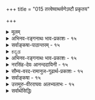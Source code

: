 +++
title = "015 तत्त्वेष्वाथर्वणेऽष्टौ प्रकृतय"

+++
<details><summary>मूलम्</summary>

तत्त्वेष्वाथर्वणेऽष्टौ प्रकृतय उदिताः षोडशान्ये विकारा निष्कर्षेदंपरेऽस्मिन् वचसि तदितरत्सर्वमावर्जनीयम् ।  
दृष्ट्वा सांख्यं पुराणादिकमपि बहुधा निर्वहन्त्येतदेके चिन्तासाफल्यमान्द्याच्छ्रमबहुलतयाऽप्यत्र तज्ज्ञैरुदासि ॥ १५ ॥
</details>

<details><summary>अभिनव-रङ्गनाथः भाव-प्रकाशः - १५</summary>

\*ननूपबृंहणेत्यादि - अयमेवार्थो युक्त इति न्यायसिद्धाञ्जनव्याख्याने स्पष्टम् ॥ १५ ॥
</details>


<details><summary>सर्वाङ्कषा-पाठान्तरम् - १५</summary>

'तत्त्वसृष्ट्यैकरूप्यात्‌' इत्युक्तौ विरोधमाशङ्क्य परिहरति – तत्त्वेष्वित्यादि । आथर्वणे = अथर्व- शाखासंबन्धिवाक्ये, तत्त्वेषु चतुर्विंशतितत्त्वेषु अष्टौ प्रकृतयः, अन्ये षोडश विकाराः उदिताः । 'अष्टौ प्रकृतयः षोडश विकाराः' इत्याथर्वणी श्रुतिः । चतुर्विंशतिप्राकृततत्त्वेषु प्रकृतिमहदहङ्काराः, पञ्च तन्मात्राणि चेति मिलित्वा अष्टौ प्रकृतयः । इतराणि षोडशतत्त्वानि विकृतय: इति गणितानि । प्रकृतितत्त्वम्‌ आद्यम्‌ । ततो महत्तत्त्वम्‌ । ततोऽहङ्काराख्यं तत्त्वम्‌ । ततः सात्विकाहङ्कारात्‌ एकादशेन्द्रियाणि, तामसाहङ्कारात्‌ पञ्चतन्मात्राणि । पञ्चतन्मात्रेभ्यः पञ्चभूतान्युत्पद्यन्त इति सांख्यानां प्रक्रिया । एवञ्च अन्तिमानि पञ्चभूतानि, एकादशेन्द्रियाणि च केवलविकृतिरूपणि = तत्त्वान्तरानुपादानानि । इतराण्यष्टौ प्रकृतयः = तत्त्वान्तरोपादानानि इति 'अष्टौ प्रकृतयः षोडश विकाराः' इति गणना समञ्जसा भवति । सिद्धान्ते तु, शब्दतन्मात्रादाकाशस्य, आकाशात्‌ स्पर्शतन्मात्रस्योत्पत्तिरिति क्रमाङ्गीकारात्‌, पञ्चभूतेषु पृथिव्येकैव विकृतिरूपा । इतराणि तु चत्वारि भूतानि प्रकृतिविकृतिरूपाणि । ततश्च एकादशेन्द्रियाणि, पृथिवी चेति द्वादशतत्त्वानि केवलविकृतयः, शिष्टानि च द्वादश प्रकृतयो भवन्ति । तथा च द्वादश प्रकृतयः, द्वादश विकृतय इति सिद्धम्‌ । एवञ्च जगत्सृष्टेरैकरूप्यानङ्गीकार एव वरम्‌, श्रुतिविरोधस्य सुलभतया परिहारात्‌ ॥   
ननु धा॒ता य॑थापू॒र्वम॑कल्पयत्'(तै.आर. ३.६.१.९) इत्यादिना सृष्टेरैकरूप्यमावश्यकमिति यद्याग्रहः, तत्राह – निष्कर्षेत्यादि । 'अष्टौ' 'षोडश' इति संख्यानिर्देशेन इदं वाक्यं चतुर्विंशतितत्त्वेषु प्रकृतिविकृतितत्त्वविवेचनार्थमेव प्रवृत्तमिति स्पष्टं भवति । अतः अस्मिन्‌ वचसि = 'अष्टौ प्रकृतयः' इत्यादिवाक्ये निष्कर्षेदंपरे = तत्त्वस्वरूपाणां निष्कृष्य प्रदर्शनार्थमेव प्रवृत्ते सति तदितरत्‌ सर्वं = तद्व्यतिरिक्तं तद्विरुद्धार्थप्रतिपादकं सर्वं वाक्यजातम्‌ आवर्जनीयम्‌ = आ सर्वथा त्याज्यम्‌ । अथवा तदनुगुणतया नेयम्‌ । अथवा सृष्टिप्रक्रियानेकरूपेति वा अङ्गीकार्यम्‌ । भवदुक्तसिद्धान्तप्रक्रियैव साधीयसीति तु न सर्वथा युक्तम्‌ ॥   
एवमाक्षेपे निर्दिष्टं समाधानं वक्तुमनिच्छन्‌ औदासीन्यं सूचयति - दृष्टवेत्यादिना । एवं विवादे एके = केचन सांख्यं = सांख्यशास्त्रम्‌, पुराणादिकम्‌ अपि, आदिपदेन भारतादीतिहासग्रहणम्‌, दृष्ट्वा, एतत्‌ = उक्ताथर्वणवाक्यम्‌, बहुधा = अनेकप्रकारेण निर्वहन्ति = श्रुतीनां परस्परविरोधो यथा न स्यात्‌ तथा   
अर्थं प्रतिपादयन्ति । किमर्थं भवतोऽत्रौदासीन्यमित्यत्राह - चिन्तेत्यादि । चिन्तायाः = एतादृशविचारस्य, यत्‌ साफल्यम्‌ = सफलता, तस्य मान्द्यात्‌ = अत्यल्पत्वात्‌ श्रमबहुलतया = श्रमस्यैवाधिक्याच्च तत्र = उक्तविषये, तज्ज्ञैरपि = तत्समाधानज्ञानवद्भिरप्यस्माभिः उदासि = औदासीन्यमूढम्‌ ॥   
ननु! कथमेवमौदासीन्यम्‌? किं सृष्टेरैकरूप्यं मास्त्वित्याशयस्तर्हि? इति चेत्‌; पञ्चभूतेषु एकैकगुणवृद्धिदर्शनात्‌, पञ्चतन्मत्रेभ्यः युगपत्पञ्चभूतानामुत्पत्तेरसंभवेन सांख्यप्रक्रियायाः पूर्वमेव निरासात्‌, सृष्टेरैकरूप्यमेव सिद्धान्तः । एवं सति वचनानां व्याख्यानेन महत्‌ किं साधनीयम्‌? वृथाकालहरणमात्रमिति भावः । आशयश्च सर्वार्थसिद्धावुक्तः - 'न प्रधानविरोधः स्यादीदृशानवधारणे । इति शिक्षयितुं शिष्यान्‌ प्राचां क्कचिदनिश्चयः ॥' इति । वस्तुतस्तु - चतुर्विंशतितत्त्वेषु मानुषशरीरारम्भकतत्त्वगणनार्थं इयमुक्तिरागता । प्रकृतिमहदहङ्काराः, पञ्चभूतानि चेत्याहत्य अष्टौ शरीरोपादानभूतानि प्रकृतयः । पञ्चतन्मात्राणि एकादशेन्द्रियाणि चेति षोडश शरीराश्रितानि, अत एव शरीरानारंभकाणि इति भावनया अष्टानां प्रकृतित्वं, षोडशानां विकृतिरूपत्वम्‌ आथर्वणश्रुतेराशयः न्यायसिद्धाञ्जनादिषु द्रष्टव्यः ॥ १५ ॥
</details>


<details><summary>ಕನ್ನಡ</summary>

19 

- 15- [तत्त्वगळल्लि प्रकृति विकृति विभाग निर्णय 


निम्म परमप्रमाणवाद वेददल्ले निमगॆ विरुद्धवाद अंशविदॆ, ऎम्ब शङ्कॆगॆ उत्तरवन्नु कॊडुत्तारॆ. तप्पेषु अष्टे प्रकृतयः अन्नो षोडश विकाराः आथर्वणे उदिता- ई २४ तत्त्वगळल्लि ८ मात्र प्रकृतिरूप, उळिद १६ तत्त्वगळु विकृतिरूपवॆन्दु आथर्वण श्रुतियल्लि हेळिदॆ. निष्कर्षदम्परे अस्मिन् वचिसि (सति) तदितरत् सर्व० आवर्जनीयं विषयवन्नु खचितवागि हेळुव उद्देशदिन्दले हॊरटिरुव ई वाक्यविरुवाग उळिद वाक्यगळॆल्लवू कैबिडतक्कवु. अन्दरॆ अवुगळ यथाश्रुतवाद अर्थ ग्राह्यवल्ल. 

मत्तॊन्दु तत्त्वक्कॆ कारणवागिरुव तत्त्ववन्नु 'प्रकृति' ऎन्दू हागॆ कारणवागद तत्त्ववन्नु 'विकृति ऎन्दू हेळुवरु. सिद्धान्तद रीति- यल्लि प्रकृति, महत्, अहङ्कार, ५ तन्मात्रगळु, आकाश, वायु, तेजस्सु जल, ई १२ तत्त्वगळु मत्तॊन्दु तत्त्वक्कॆ कारणवागुवुदरिन्द प्रकृतिगळागुत्तवॆ. ११ इन्द्रियगळु पृथिवि, ई १२ तत्त्वगळु मत्तॊन्दु तत्त्वक्कॆ कारणवागद प्रयुक्त विकृतिगळागुत्तवॆ. हीगॆ सिद्धान्तदल्लि १२ प्रकृतिगळु १२ विकृतिगळागुत्तवॆ. प्रकृतिगळु ८, विकृतिगळु १६ ऎम्ब ई श्रुतियु ११ इन्द्रियगळु मत्तु ५ भूतगळु विकृतिगळु, उळिद ८ प्रकृतिगळॆन्दु हेळुव साङ्ख्यसिद्धान्तक्कॆ हॊन्दुत्तवॆ ऎम्बुदु आक्षेपद तात्पर्य, 

समाधान एतत् एके साज्य पुराणादिकमसि दृष्टा बहुधा निर्वह ई श्रुतियन्नु कॆलवरु साङ्ख्यशास्त्रवन्नू पुराण मुन्तादवुगळन्नू परिशीलिसि, अनेकप्रकारवागि हॊन्दिसुत्तारॆ. आदरॆ, तत्र चिम्लासाफल्य मानात् श्रमबहुळतया तज्ञॆ उदासि आ विषयदल्लि इन्तह विचारदिन्द आगुव फल अत्यल्पवागिरुवुद रिन्दलू श्रम हॆच्चागिरुवुदरिन्दलू पूर्विकरु परिहारवन्नु तिळिदव रागिद्दरू, इन्तह अल्प विषयगळल्लि बुद्धियन्नु अनावश्यकवागि श्रम पडिसबारदॆन्दु शिक्षिसुवुदक्कागिये उदासीनरादरु. 

O 

20 

-16_ 


ई शरीर रचनॆगॆ सम्बन्धपट्टन्तॆ ११ इन्द्रियगळु, शब्द स्पर्शरूप- रसगन्धवॆम्ब ५ तन्मात्रगळु, ऒट्टु १९ विकृतिगळॆन्दू, प्रकृति, महत्, अहङ्कार, पञ्चभूतगळु, ऒट्टु ८ प्रकृतिगळॆन्दू आ श्रुति हेळुत्तदॆ ऎन्दु महाभारतदल्लि हेळिदॆ. हीगॆ ई श्रुति तत्त्व सृष्टिगॆ सम्बन्धपट्टिल्ल वाद्दरिन्द विरोधविल्लवॆन्दु तात्पर्य ॥ १५ । 

</details>


<details><summary>अभिनव-रङ्गनाथः भाव-प्रकाशः - १५</summary>

\*ननूपबृंहणेत्यादि - अयमेवार्थो युक्त इति न्यायसिद्धाञ्जनव्याख्याने स्पष्टम् ॥ १५ ॥
</details>


<details><summary>नरसिंह-देवः आनन्ददायिनी - १५</summary>

आक्षेपिकी संगतिरित्याह - ननु तत्वसृष्टाविति । सुबालोपनिषदीति । 'पृथिव्यप्सु प्रलीयते आपस्तेजसि लीयन्ते तेजो वायौ लीयते वायुराकाशे लीयते आकाशमिन्द्रियेषु इन्द्रियाणि तन्मात्रेषु तन्मात्राणि भूतादौ लीयन्ते' इत्यादिलयानुक्रमणात् लयस्थानस्योपादानत्वप्रतीतेरिति भावः । पूर्वोक्तगत्यन्तरमेव ज्याय इत्याह - अत इति । ननु सुबालोपनिषद्वाक्यमस्तीत्याह -सौबाले चेति । न च तत्र साक्षादुपादानत्वश्रुतिः । न च लयो वा तत्र श्रुतः येन तदन्यथानुपपत्त्योपादानत्वं सिध्येदिति भावः । ननु वाक्यवैरूप्यपरिहारायानुषङ्गः कल्प्यतामित्यत्राह - अनुषङ्गाद्वरमिति । श्रुतमात्रादेवोपपत्तेरिति भावः । अनुषङ्गपक्षे सोनककल्कक्रःशं सर्वत्रानुषङ्गादेवोपपत्ते; अतो नानुषङ्ग इति व्यनक्ति - प्रकरणान्तरैककण्ठ्यं - सृष्टिप्रकरणैककण्ठ्यं । अयं भावः -घ्राणादीनामिन्द्रियाणां पृथिव्यादिभूतैराप्यायनं श्रुतिषु प्रसिद्धं । तत्र तत्र पृथिव्यादिषु वायुपर्यन्तेषु प्रलीनेषु तत्तदाप्यायकभूतानामपि प्रलीनतया तेषामाकाशदशापन्नत्वात् सर्वैरपीन्द्रियैः स्वान्तर्गतेतरभूतचतुष्टयस्याकाशस्यात्र लयं वक्तुं तस्य तन्मात्रावस्थापन्नस्येन्द्रियसंसर्गमनुवदति ''इन्द्रियाणि तन्मात्रेष्विति'' । पूर्वमाकाशे संसृष्टानीन्द्रियाणि पश्चाच्छब्दतन्मात्रेषु संसृष्टानीति । अथ सेन्द्रियाणां तन्मात्राणां स्वकारणे लयमाह 'तन्मात्राणि भूतादौ' इति । भूतादिशब्देनाहङ्कारमात्रं विवक्षितं । आकाशादेव वायुः वायोरेवाकाशसहितात्तेजः तेजस एवापः अद्भ्य एव पृथिवीत्यद्वारकपक्षः । शब्दतन्मात्रादाकाशमाकाशात् स्पर्शतन्मात्रं ततो वायुरिति सद्वारकपक्षः । तौ न युक्तावित्याह - भूतानां चाकाशादीनामिति । तथाचाथर्वणविरोध इति भावः । अत्र यदुक्तं भट्टपराशरपादैः सुबालोपनिषद्विवरणे - 'यदि भूतानामपि प्रकृतित्वं तर्हि 'अष्टौ प्रकृतयष्षोडश विकाराः' इति श्रुतेः का गतिरिति चेत्; वेदोपबृंहणनिपुणतरपरमर्षिसन्दर्शितैव गतिः; नास्माभिस्तद्विरुद्धनिर्वहणेऽभिनिवेष्टव्यमित्यारभ्य; तदपि स्वारस्याभावाद्दूषयति - नन्वितीत्येके । विरोधपरिहारं शङ्कते नन्वितीति बहवः । मोक्षधर्मे याज्ञवल्क्यजनकसंवादे -  
अष्टौ प्रकृतयः प्रोक्ताः विकाराश्चैव षोडश ।  
अव्यक्तं च महांश्चैव तथाऽहङ्कार एव च ॥  
पृथिवी वायुराकाशमापो ज्योतिश्च पञ्चमम् ।  
एताः प्रकृतयस्त्वष्टौ विकारानपि मे शृणु ॥  
श्रोत्रं त्वक्चैव चक्षुश्च जिह्वा घ्राणं च पञ्चमम् ।  
वाक्च हस्तौ च पादौ च पायुर्मेढ्ंर तथैव च ॥  
एत विशेषा राजेन्द्र महाभूतेषु पञ्चसु ।  
मनष्षोडशमित्याहुस्तथैव गतिचिन्तकाः ॥  
इत्याद्युपबृंहणानि द्रष्टव्यानि । आथर्वणवाक्यस्य द्रव्यतत्वप्रकरणस्थत्वादत्र गुणविवक्षा न सम्भवतीति परिहरति - मैवमिति । तर्हि द्रव्यतत्वप्रकरणस्थोपबृंहणविशेषस्य का गतिरित्यत्राह - गुणशब्देनेति । 'त्रीणि रूपाणि सत्यं' 'गन्धविक्रयिकस्तथा' इत्यत्रेव गुणवाचकशब्दे तदाश्रयविवक्षेत्यर्थः । नन्वाकाशाद्वायुरित्यादिश्रुतिविरोध इत्यत्राह - आकाशाद्वायुरित्यादीति । तथाचाकाशादित्यादिपञ्चम्यन्तास्तन्मात्राकाशादिपराः । वाय्वादिशब्दाः प्रथमान्ताः स्थूलसूक्ष्मो-भयपराः । तथाचायमर्थः - आकाशात्तन्मात्राकाशाद्वायुः । सूक्ष्मद्वारा स्थूल उत्पद्यत इत्यर्थः । एवमन्यत्रापि द्रष्टव्यं । एकद्वित्र्यादीति - भूतादितः पञ्च तन्मात्राणि । तत्राकाशमेकस्माच्छब्दतन्मात्रादुत्पद्यते । वायुः शब्दस्पर्शगुणयोगाच्छब्दस्पर्शतन्मात्राभ्यामुत्पद्यते । तदुभयसहिताद्रूपतन्मात्राद्गुणत्रयवत्तेजः । तत्त्रयसहिताद्रसतन्मात्रात्तद्गुणवज्जलं । तथा पञ्चभ्यस्तन्मात्रेभ्यः पञ्चगुणा पृथिवीति सांख्यसप्ततिव्याख्याने वाचस्पतिना प्रतिपादितत्वादित्यर्थः । तत्राप्युत्तरोत्तरभूतसृष्टाविति । यदि मूतानां सहकारित्वं तदा तन्मात्राणामुपादानत्वमिति केचित् । अन्ये तदुभयस्यापि निमित्तत्वमेवेति वदन्ति । एवमन्योऽपीति - आकाशात् स्पर्शतन्मात्रं तन्माद्वायुः वायोः रूपतन्मात्रं तस्मात्तेज इत्यादिरूपः । मूलश्लोकस्यायमन्वयः - केचित् - सांख्यादयः सांख्यं योगं पुराणादिकं च दृष्ट्वा बहुधा निर्वहन्ति; बहुधेत्यस्य दृष्ट्वेत्यत्रान्वयः । निर्वहन्ति - सृष्टिक्रमं वदन्ति । तदितरत् सर्वं - आथर्वणवाक्यादितरत् सर्वं । निष्कर्षेदम्परेऽस्मिन् - निस्सन्देहं प्रकृतिविकृतिविभागेदम्परे आथर्वणवचने । आवर्जनीयं - आथर्वणोक्तानुसारेण नेतव्यमिति । औदासीन्यस्य प्रयोजनमाह - न प्रधानेति । तत्वहितपुरुषार्थप्रमितिविरोधाभावादीदृशावधारणे नावश्यं यत्नः कर्तव्य इत्यर्थः । अत्र पौराणिकः पक्षः आथर्वणिकाभिमतत्वाद्ग्रन्थकारस्याभिमत इति द्रष्टव्यम् । न्यायसिद्धाञ्जने तु द्वादशप्रकृतिपक्षाङ्गीकारः प्रतीयते । तथा च पक्षान्तरमप्यस्तीत्याहुः ॥ १५ ॥  
इति प्रकृतिविकृतिविभागपरीक्षा तद्गणनपरीक्षाच ।
</details>



<details><summary>सौम्य-वरद-रामानुज-गूढार्थ-प्रकाशः - १५</summary>

तत्त्वसृष्टिनिरूपणे तत्त्वसंख्यानियमस्य कः प्रसङ्गः इत्यत्रावतारयति नन्विति । आवर्जनीयं योजनीयमित्यर्थः । गुणविवक्षायाः इति पञ्चम्यन्तम् । गुणबोधनादपि द्रव्यबोधनमेव उपपन्नमिति भावः । एवं स्थित इति । भूतेषूत्तरोत्तरं गुणाधिक्यव्यवस्थासिद्ध्यर्थं आरम्भकतन्मात्राधिक्यव्यवस्याऽङ्गीकृतेति भावः । सिंहावलोकनन्यायेन 'तदितरत् सर्वम्’ इत्यस्य विशेष्यमाह - वाक्यजातमिति ॥ १५ ॥
</details>

<details><summary>सर्वाङ्कषा - १५</summary>

‘तत्त्वसृष्ट्यैकरूप्यात्” इत्युक्तौ विरोधमाशङ्कय परिहरति – तत्त्वेष्वित्यादि । **आथर्वणे** = अथर्वशाखासंबन्धिवाक्ये, **तत्त्वेषु** = चतुर्विंशतितत्त्वेषु अष्टौ प्रकृतयः, अन्ये षोडश विकाराः उदिताः । 'अष्टौ प्रकृतयः षोडश विकाराः' इत्याथर्वणी श्रुतिः ।  
चतुर्विंशति प्राकृततत्त्वेषु प्रकृति-महद्-अहङ्काराः, पञ्च तन्मात्राणि  
चेति मिलित्वा अष्टौ प्रकृतयः ।  
इतराणि षोडशतत्त्वानि विकृतयः इति गणितानि ।  
+++(१० इन्द्रियाणि, ५ भूतानि, मनः = १६। )+++


प्रकृतित-त्त्वम् आद्यम् ।  
ततो महत्तत्त्वम् ।  
ततोऽहङ्काराख्यं तत्त्वम् ।  
ततः सात्त्विकाहङ्कारात् एकादशेन्द्रियाणि,  
तामसाहङ्कारात् पञ्च तन्मात्राणि ।  
पञ्चतन्मात्रेभ्यः पञ्चभूतान्युत्पद्यन्त इति सांख्यानां प्रक्रिया । 

एवञ्च अन्तिमानि पञ्च भूतानि, एकादशेन्द्रियाणि च **केवल-विकृति-रूपाणि** = तत्त्वान्तरानुपादानानि । 

इतराण्य् अष्टौ **प्रकृतयः** = तत्त्वान्तरोपादानानि इति  
'अष्टौ प्रकृतयः षोडश विकाराः' इति गणना समञ्जसा भवति ।  

सिद्धान्ते तु शब्दतन्मात्राद् आकाशस्य, आकाशात् स्पर्शतन्मात्रस्योत्पत्तिरिति क्रमाङ्गीकारात्,  
पञ्चभूतेषु पृथिव्येकैव विकृतिरूपा ।  
इतराणि तु चत्वारि भूतानि प्रकृतिविकृतिरूपाणि ।  

ततश्च एकादशेन्द्रियाणि, पृथिवी चेति द्वादशतत्त्वानि केवलविकृतयः,  
शिष्टानि च द्वादश प्रकृतयो भवन्ति । 
तथा च द्वादश प्रकृतयः,  
द्वादश विकृतय इति सिद्धम् ।  

एवञ्च जगत्-सृष्टेर् ऐकरूप्यानङ्गीकार एव वरम्,  
श्रुतिविरोधस्य सुलभतया परिहारात् ॥ 

> ननु ' धाता यथा पूर्वमकल्पयत्' इत्य्-आदिना  
> सृष्टेर् ऐकरूप्यम् आवश्यकम् 

इति यद्याग्रहः, तत्राहनिष्कर्षेत्यादि ।  
'अष्टौ ' ' षोडश' इति संख्यानिर्देशेन  
इदं वाक्यं चतुर्विंशतितत्त्वेषु प्रकृति-विकृति-तत्त्व-विवेचनार्थम् एव प्रवृत्तमिति स्पष्टं भवति ।  
अतः अस्मिन् **वचसि** = ' अष्टौ प्रकृतयः' इत्यादिवाक्ये  
**निष्कर्षेदंपरे** = तत्त्व-स्वरूपाणां निष्कृष्य प्रदर्शनार्थम् एव  
प्रवृत्ते सति तद्-इतरत् **सर्वं** = तद्व्यतिरिक्तं तद्विरुद्धार्थ-प्रतिपादकं सर्वं वाक्यजातम्  
**आवर्जनीयम्** = आ सर्वथा त्याज्यम् ।  
अथवा तद्-अनुगुणतया नेयम् ।  
अथवा सृष्टि-प्रक्रियाऽनेकरूपेति वा अङ्गीकार्यम् । 

भवद्-उक्तसिद्धान्त-प्रक्रियैव साधीयसीति तु  
न सर्वथा युक्तम् ॥ 

एवम् आक्षेपे  
निर्दिष्टं समाधानं वक्तुम् अनिच्छन्  
औदासीन्यं सूचयति - दृष्ट्वेत्यादिना ।  

[[35]]

एवं विवादे **एके** = केचन **सांख्यं** = सांख्यशास्त्रम्, पुराणादिकम् अपि, आदिपदेन भारतादीतिहासग्रहणम्, दृष्ट्वा, 
**एतत्** = उक्ताथर्वणवाक्यम्, **बहुधा** = अनेकप्रकारेण **निर्वहन्ति** = श्रुतीनां परस्परविरोधो यथा न स्यात् तथा अर्थं प्रतिपादयन्ति ।  
किमर्थं भवतोऽत्रौदासीन्यमित्यत्राह - चिन्तेत्यादि ।  
**चिन्तायाः** = एतादृशविचारस्य, यत् **साफल्यंम्** =सफलता, तस्य **मान्द्यात्** = अत्यल्पत्वात् **श्रमबहुलतया** = श्रमस्यैवाधिक्याच्च **तत्र** = उक्तविषये, **तज्ज्ञैरपि** =तत्समाधानज्ञानवद्भिरप्यस्माभिः **उदासि** = औदासीन्यमूढम् ॥ 

> ननु ! कथमेवमौदासीन्यम्?  
> किं सृष्टेरैकरूप्यं मास्त्व् इत्य् आशयस् तर्हि ? 

इति चेत्;  

> पञ्च-भूतेषु एकैक-गुण-वृद्धि-दर्शनात्, पञ्च-तन्मात्रेभ्यः युगपत् पञ्च-भूतानाम् उत्पत्तेर् असंभवेन  
सांख्य-प्रक्रियायाः पूर्वम् एव निरासात्,  
सृष्टेर् ऐकरूप्यम् एव सिद्धान्तः ।  एवं सति वचनानां व्याख्यानेन  
महत् किं साधनीयम् ?  
वृथा-काल-हरण-मात्रम् 

इति भावः ।  

आशयश्च सर्वार्थसिद्धाव् उक्तः –  

> 'न प्रधानविरोधः स्याद्  
> ईदृशानवधारणे ।  
> इति शिक्षयितुं शिष्यान्  
> प्राचां क्वचिदनिश्चयः ॥' 

इति ।+++(5)+++ 

वस्तुतस्तु –  
चतुर्-विंशति-तत्त्वेषु मानुष-शरीरारम्भक-तत्त्व-गणनार्थं इयम् उक्तिर् आगता ।  
प्रकृतिमहदहङ्काराः, पञ्चभूतानि चेत्याहत्य अष्टौ  
शरीरोपादान-भूतानि प्रकृतयः । पञ्च-तन्मात्राणि, एकादशेन्द्रियाणि चेति षोडश शरीराश्रितानि,  
अत एव शरीरानारंभकाणि इति भावनया अष्टानां प्रकृतित्वं, षोडशानां विकृतिरूपत्वम् आथर्वणश्रुतेराशयः न्यायसिद्धाञ्जनादिषु द्रष्टव्यः ॥ १५ ॥+++(5)+++
</details>


<details><summary>उत्तमूरु-वीरराघवः अलभ्यलाभः - १५</summary>

अथ श्रुतितोऽप्यव्यवस्यैव दृश्यत इति शंकायामाह तत्त्वेष्विति । तत्त्वेषु प्रकृतयोऽष्टौ विकाराश्चान्ये षोडश आथर्वणे उक्ताः । अस्य वाक्यस्य प्रकृतिविकृतितत्संख्यानिष्कर्षकत्वदर्शनात् अन्यत् वाक्यजातम् आवर्जनीयम् - एतदर्थाविरोधितया निर्वहणीयमिति पूर्वार्धार्थः । आकाशमिति । ''पृथिव्यप्सु प्रलीयते, आपस्तेजसि लीयन्ते, तेजो वायौ लीयते, वायुराकाशे लीयते । आकाश इन्द्रियेषु, इन्द्रियाणि तन्मात्रेषु । तन्मात्राणि भूतादौ लीयन्ते, भूतादिर्महति लीयते, महानव्यक्ते लीयते, अन्यक्तमक्षरे लीयते, अक्षरं तमसि लीयते, तमः परे देव एकीभवति'' इति सौबालानुपूर्वी । अत्राकाशं प्रति इन्द्रियाणाम्, इन्द्रियाणि प्रति तन्मात्राणां तन्मात्राणि सर्वाणि प्रति भूतादेस्तामसाहंकारस्य कारणत्वमुक्तमिति पूर्वपक्ष्याशयः । अव्यवस्थिता इति । छान्दोग्ये तेज आदिसृष्टिः, तैत्तिरीये आकाशादिसृष्टिः, 'एतस्माज्जायते प्राणो मनस्सर्वेन्द्रियाणि च' इति क्वचित् । तैजसानीन्द्रियाण्याहुर्देवा वैकारिका दशेति अहंकारजन्यत्वमिन्द्रियाणाम्, क्वचित् पृथिव्यादिजन्यत्वम् । अहङ्कारमहदव्यक्ताक्षराणामुत्पत्तिः क्वचित् । तन्मात्रेभ्यो भूतानां सृष्टिः, भूतात् भूतान्तरसृष्टिरित्येवमव्यवस्था । आथर्वणविरोधं सौबाले विस्तरेण दर्शयितुमाह अत्रेत्यादि । अविगीतम् । भूतस्य भूतान्तरप्रकृतित्वं तु विवादपदमिति भावः । न क्वचिदिति । अतः सौबालस्यार्थोऽन्यः स्यात् । तत्र लीयते लीयन्त इति उभयमात्रविपपये अप्रयोगोऽपि लयरूपार्थस्य तत्राग्राह्यत्वं ज्ञापयतीति अन्य एवार्थ इति भावः । न लीयत इति । लीयत इति पदं नाऽऽवृत्तमित्यन्वयः । अनुषङ्गादिति । अनुषङ्गस्य श्रुत्यभिमतत्वे तिङन्तमिदं सकृदेव प्रयुज्येत । क्वचिदावर्तनात् अन्यत्राप्रयोगाच्च अननुपङ्गं एव निश्चीयते । अतोऽर्थसिद्धसंसृष्टपदग्रहणमेव युक्तम् । अन्यथा आकाशं प्रतीन्द्रियाणा प्रकृतित्वे विकारेषु तद्गणना विरुध्येतेति । एवं मध्यवाक्यनिर्वाहेऽपि, पृथिव्यप्सु प्रलीयते इत्यादेर्विरद्धत्वमेवेत्याह भूतानाञ्चेति । अत्र सुबालोपनिषद्विवरणे व्यासार्यकृते कृतं निर्वाहमुद्भाव्य तत्रापि शंकामाविष्करोति नन्वित्यादिना । आनन्ददायिन्यां भट्टपराशरपादकृतं विवरणमिति लेखकप्रमादः । वावयानुपूर्वी च व्यासार्यग्रन्थे । व्यासार्याशयस्तु - तन्मात्रभूतयोर्भेदाविवक्षया अष्टौ प्रकृतय इत्युक्तिः, विकारपदेन न भूतग्रहणम्, किंतु भूतगतरूपादिगुणमात्रस्य; अतस्ते पञ्च, इन्द्रियाणि च षोडशेति । तत्र याज्ञवल्क्यजनकसंवादः वसिष्ठकरालसंवादो यमस्मृतिश्च प्रमाणीकृताः । अत उक्तम्, उपबृंहणविशेषानुसारादिति । क्वचिदिति । यमस्मृतावित्यर्थः । गत्यभाव इति याज्ञवल्क्यादि संवाद इति शेषः । वचनानि सुबालोपनिषद्विवरणे द्रष्टव्यानि । अत्रेति । पोडश विकारा इति वाक्ये इत्थर्यः । तर्हि पृथिव्यप्सु प्रलीयते इत्यस्य कथं निर्वाह इत्यत्र अम्ब्वाकाशादिपदं तत्तत्तमात्रपरमिति वदति आकाशादिति । तथावादिनोऽपि विशिष्य निर्दिशति एवमिति । दृष्टा सांख्यमिति श्लोकांशं व्याख्याति तामसेति । पुराणादिकमित्यंशं व्याख्याति पूर्वपूर्वेति । अयं पक्षः विष्णुपुराणव्याख्याने श्रीविष्णुचित्तीये आदृतः । शब्दतन्मात्रं स्पर्शतन्मात्रं जनयति तथा तेन सह वायुमपि जनयतीत्येवं रीतिः । अतो भूतस्य न भूतमुपादानमिति । तन्मात्रद्वयस्याप्युपादानत्वं सममिति एकः पक्षः । पूर्वस्य सहकारित्वम्, स्पर्शतन्मात्रमेव वायूपादानमिति परः । सहकारित्वपक्षावलम्बने मध्यजातमाकाशरूपभूतमपि सहकार्यस्तु इति चापरः । एवं बहुधेत्येतद् व्याख्यातम् । पुराणादीति आदिना इतिहासपाञ्चरात्रपरिग्रहः । एके - व्यासार्याः । तदाशयस्तु प्रागुक्तः । तत्पक्षे भूतात् तन्मात्रम्, तन्मात्रादन्यद्भूतमित्येव क्रमः सिद्धान्तीष्ट एष एव । परं प्रकृत्याधिक्येऽपि अष्टेत्युक्तिः सूक्ष्मप्रस्थूलानादरादिति स्थितम् । एवमन्यो यथामतीति । अस्मत्सुहबालोपनिषत्परिष्कारे सर्वमिदं विशदम् । आचार्याशयस्तु - तन्मात्रद्वारा भूतस्य भूतप्रकृतित्वमेष्टव्यमेव । अतः पृथिव्यप्सु, आकाशाद्वायुरित्यादिकं तन्मात्रद्वारा भूतोपादानत्वमेव वदतीति न लक्षणा । द्रव्यसृष्टिप्रकरणे शुद्धगुणग्रहणं मा भूत् । गुणिनिष्ठगुणोक्तेरपि गुण्युक्तावेव तात्पर्यम् । ''सोऽश्नुते सर्वान् कामान्'' इतिवत् । एवञ्च षोडश विकारा इति भूतग्रहणमेव । प्रकृत्यष्टत्वव्यवहारस्तु - विषमपरिणामस्थल इव भौतिकेषु यत् कारणं न प्रत्यभिज्ञायते, तादृशप्रकृतीना प्रकृतिपदेन विवक्षणात् । भूतानि तु भौतिकेषु तदेवेदमिति स्पष्टमनुभूयन्त इति तेषु विकृतित्वानुभवप्राचुर्यात् तदादरेण, स्थितस्यापि तन्मात्रप्रकृतित्वस्यानादरेण अन्तिमविकृतिभूतपृथिवीतौल्यस्य कार्येषु प्रत्यभिज्ञायमानत्वरूपस्य अबादिषु भावनयेत्येवं रीत्या कार्यं इति । मान्द्यादिति । तन्मात्रेन्द्रियाद्युपासकानां कदाचित् तद्वैशद्यस्यावश्यकत्वेऽपि नास्माकं तदपेक्षेति भावः । उदासि - उदासीनतया स्थितं श्रीभाष्यकारादिभिरिति श्लोके एतदिति पदं इतरत्सर्वमिति प्रागुक्तार्थकमित्याह एतदिति ॥ १५ ॥
</details>


<details><summary>सर्वार्थसिद्धिः</summary>

ननु तत्त्व-सृष्टौ क्रम-नियमो न संभवति 

> "आकाशम् इन्द्रियेष्व् इन्द्रियाणि तन्मात्रेषु" 

इति सुबालोपनिषदाम्नानात् ।  
अव्यवस्थिताश् च सृष्टि-व्यवहाराः पृथ्व्यादिषु दृश्यन्ते ।  
अतो यथाश्रुतं कल्पभेदात् सृष्टिभेदः स्याद् इत्य् अत्राह - तत्त्वेष्विति ॥  

अधीयते हि केचिदाथर्वणिकाः  

> "अष्टौ प्रकृतयः षोडश विकारा" 

इति ।  

+++(प्रकृति, महद्, अहङ्कारः, ५ तन्मात्राः = ८। )+++

+++(१० इन्द्रियाणि, ५ भूतानि, मनः = १६।)+++

अत्र तावद् अव्यक्त-महद्-अहङ्कार-तन्मात्राणां +++(अन्य-जनकत्वात्)+++ प्रकृतित्वम् अविगीतम् +++(सौबालोपनिषदि प्राक्तनवाक्येषु)+++।   

इन्द्रियेभ्यस् तत्त्वान्तरोत्पत्तिः  
श्रुत्य्-अन्तरेषु पुराणेषु वा  
न क्वचिद् दृश्यते ।  
+++(ततः, "आकाशम् इन्द्रियेष्व्" इत्य् अत्र न कार्य-कारण-भावो मन्तव्यः। )+++  
सौबाले च लयानुक्रमे पूर्वापर-वाक्यवद्  
इन्द्रिय-तन्मात्र-वाक्ययोर् न "लीयत" इति पदम् आवृत्तम् ।  

> एवं वाक्य-वैरूप्ये सत्य्  
अनुषङ्गात् वरम् अधिकरण-विभक्त्याऽपि संसर्ग-मात्र-ग्रहणम्  
+++("आकाशम् इन्द्रियेषु संसृज्यते" …)+++

इति स्थिते  
प्रकरणान्तरैक-कण्ठ्यं भवतीति  
+++(अन्यानुत्पादकत्वात्)+++ केवल-विकृतित्वम् इन्द्रियाणां युक्तम् ।  

भूतानां चाकाशादीनां चतुर्णां  
साक्षात् तन्-मात्र-द्वारेण वा तत्त्वान्तरोपादानत्वे  
प्रकृतयो विकृतयश्च पृथग् द्वादश स्युः ।  
+++(अव्यक्तम्, महद्, अहङ्कारः, ५ तन्मात्राः, ४ भूतानि = १२ प्रकृतयः। ११ इन्द्रियाणि, पृथिवी = १२ विकाराः। )+++  


ननूपबृंहणविशेषानुसारादिन्द्रियाणि शब्दादिगुणाश्च षोडशविकाराः, भूततन्मात्रभेदानादरेण प्रकृतयश्चाष्टावभ्युपगम्यन्ताम् । मैवम्; द्रव्यतत्त्वप्रकरणे गुणपरिगणनानौचित्यात्, गुणशब्देन च क्वचिद्गुणाश्रयविवक्षा स्यात् । गत्यभावे गुणविवक्षायामप्यत्र द्रव्यविवक्षोपपत्तेः । "आकाशाद्वायुः" इत्यादीन्यपि स्थूलसूक्ष्मभेदानादरेणेति समाधानम् । एवं स्थिते तामसाहङ्कारोत्पन्ने तन्मात्रपञ्चके भूतान्येकद्वित्रिचतुःपञ्चभिस्तन्मात्रैरारभ्यन्त इति सांख्याः । पूर्वपूर्वतन्मात्राणि उत्तरोत्तरतन्मात्रमेकैकं भूतं जनयन्ति इति पौराणिकाः । तत्राप्युत्तरोत्तरभूतसृष्टौ पूर्वपूर्वेषां तन्मात्राणां भृतानां वा सहकारित्वमिति पक्षभेदः । एवमन्योऽपि यथामति । तदिदमाह - दृष्ट्वेति । एतत् - इतरत्सर्ववाक्यजातमित्यर्थः । किमिति पूर्वाचार्यैरत्रोपेक्षितं तत्राह - चिन्तेति ।   

"न प्रधान-विरोधः स्याद्  
ईदृशानवधारणे" ।  
इति शिक्षयितुं शिष्यान्  
प्राचां क्वचिदनिश्चयः ॥ १५ ॥  

इति प्रकृतिविकृतिविभागचिन्ता ॥
</details>
